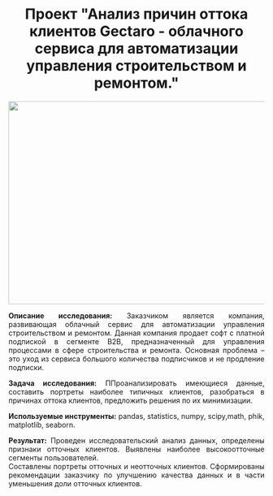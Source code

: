 <h1 align="center"> Проект "Анализ причин оттока клиентов Gectaro - облачного сервиса для автоматизации управления строительством и ремонтом."</h1>

<p align="center"><img src="https://top-fon.com/uploads/posts/2023-01/1674856849_top-fon-com-p-fon-dlya-prezentatsii-shopping-159.jpg" width="600" height="400" /></p>

<div style="text-align: justify">

**Описание исследования:** Заказчиком является компания, развивающая облачный сервис для автоматизации управления строительством и ремонтом.
Данная компания продает софт с платной подпиской в сегменте B2B, предназначенный для управления процессами в сфере строительства и ремонта.
Основная проблема – это уход из сервиса большого количества подписчиков и не продление подписки.

**Задача исследования:** ППроанализировать имеющиеся данные, составить портреты наиболее типичных клиентов, разобраться в причинах оттока клиентов, предложить решения по их минимизации.

**Используемые инструменты:** pandas, statistics, numpy, scipy,math, phik, matplotlib, seaborn.

**Результат:** 
Проведен исследовательский анализ данных, определены признаки отточных клиентов.  Выявлены наиболее высокоотточные сегменты пользователей.  
Составлены портреты отточных и неотточных клиентов.
Сформированы рекомендации заказчику по улучшению качества данных и в части уменьшения доли отточных клиентов.
